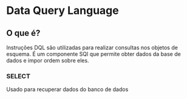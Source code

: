 # Data Query Language

## O que é?

Instruções DQL são utilizadas para realizar consultas nos objetos de esquema.
É um componente SQl que permite obter dados da base de dados e impor ordem sobre eles.
 
### SELECT

Usado para recuperar dados do banco de dados
